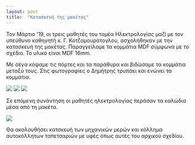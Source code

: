 ```yaml
---
layout: post
title:  "Κατασκευή της μακέτας"
---
```

<p>Τον Μάρτιο '19, οι τρεις μαθητές του τομέα Ηλεκτρολογίας μαζί με τον υπεύθυνο καθηγητή κ. Γ. Κοτζαμουράτογλου, ασχολήθηκαν με την κατασκευή της μακέτας. Παραγγείλαμε τα κομμάτια MDF σύμφωνα με το σχέδιο. Το υλικό είναι MDF 16mm.<p>
<p>Με σέγα κόψαμε τις πόρτες και τα παράθυρα και βιδώσαμε τα κομμάτια μεταξύ τους. Στις φωτογραφίες ο Δημήτρης τρυπάει και ενώνει τα κομμάτια.</p>
<img src="{{ "/assets/images/katask_mak1.jpg" | relative_url }}">
<img src="{{ "/assets/images/katask_mak2.jpg" | relative_url }}">
<img src="{{ "/assets/images/katask_mak3.jpg" | relative_url }}">
<p>Σε επόμενη συνάντηση οι μαθητές ηλεκτρολογίας περάσαν τα καλώδια μέσα από τη μακέτα.</p>
<img src="{{ "/assets/images/katask_mak4.jpg" | relative_url }}">
<p>Θα ακολουθήσει κατσκευή των μηχανικών μερών και κόλλημα αυτοκόλλητων ταπετσαριών με υφές όπως αυτές του αρχικού σχεδίου.</p>
